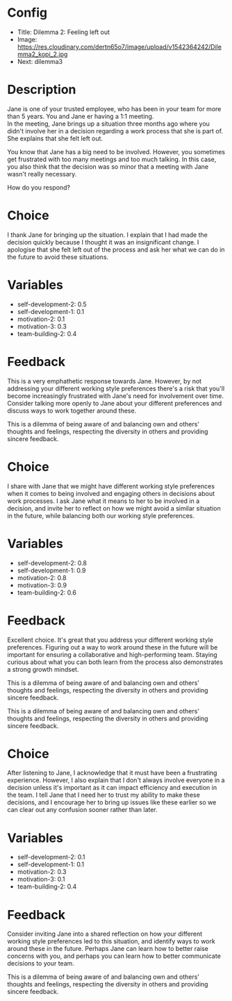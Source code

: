 # Config
 - Title: Dilemma 2: Feeling left out
 - Image: https://res.cloudinary.com/dertn65o7/image/upload/v1542364242/Dilemma2_kopi_2.jpg
 - Next: dilemma3

# Description
Jane is one of your trusted employee, who has been in your team for more than 5 years. You and Jane er having a 1:1 meeting.  
In the meeting, Jane brings up a situation three months ago where you didn't involve her in a decision regarding a work process that she is part of. She explains that she felt left out.

You know that Jane has a big need to be involved. However, you sometimes get frustrated with too many meetings and too much talking. In this case, you also think that the decision was so minor that a meeting with Jane wasn't really necessary.

How do you respond?





# Choice
I thank Jane for bringing up the situation. I explain that I had made the decision quickly because I thought it was an insignificant change. I apologise that she felt left out of the process and ask her what we can do in the future to avoid these situations.

# Variables
- self-development-2: 0.5
- self-development-1: 0.1
- motivation-2: 0.1
- motivation-3: 0.3
- team-building-2: 0.4
 

# Feedback
This is a very emphathetic response towards Jane. However, by not addressing your different working style preferences there's a risk that you'll become increasingly frustrated with Jane's need for involvement over time. Consider talking more openly to Jane about your different preferences and discuss ways to work together around these. 

This is a dilemma of being aware of and balancing own and others' thoughts and feelings, respecting the diversity in others and providing sincere feedback.




# Choice
I share with Jane that we might have different working style preferences when it comes to being involved and engaging others in decisions about work processes. I ask Jane what it means to her to be involved in a decision, and invite her to reflect on how we might avoid a similar situation in the future, while balancing both our working style preferences. 

# Variables
- self-development-2: 0.8
- self-development-1: 0.9
- motivation-2: 0.8
- motivation-3: 0.9
- team-building-2: 0.6


# Feedback
Excellent choice. It's great that you address your different working style preferences. Figuring out a way to work around these in the future will be important for ensuring a collaborative and high-performing team. Staying curious about what you can both learn from the process also demonstrates a strong growth mindset. 

This is a dilemma of being aware of and balancing own and others' thoughts and feelings, respecting the diversity in others and providing sincere feedback.

This is a dilemma of being aware of and balancing own and others' thoughts and feelings, respecting the diversity in others and providing sincere feedback.



# Choice
After listening to Jane, I acknowledge that it must have been a frustrating experience. However, I also explain that I don't always involve everyone in a decision unless it's important as it can impact efficiency and execution in the team. I tell Jane that I need her to trust my ability to make these decisions, and I encourage her to bring up issues like these earlier so we can clear out any confusion sooner rather than later.

# Variables
- self-development-2: 0.1
- self-development-1: 0.1
- motivation-2: 0.3
- motivation-3: 0.1
- team-building-2: 0.4


# Feedback
Consider inviting Jane into a shared reflection on how your different working style preferences led to this situation, and identify ways to work around these in the future. Perhaps Jane can learn how to better raise concerns with you, and perhaps you can learn how to better communicate decisions to your team. 

This is a dilemma of being aware of and balancing own and others' thoughts and feelings, respecting the diversity in others and providing sincere feedback.




